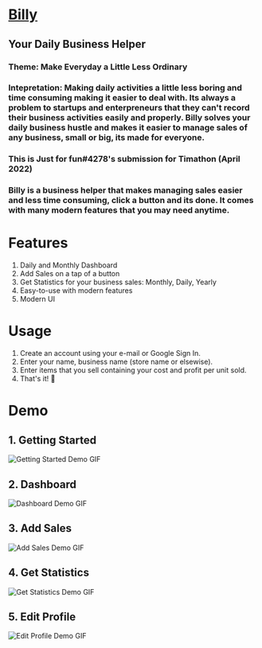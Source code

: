 # [Billy](https://billy.my.to/)
## Your Daily Business Helper
### Theme: Make Everyday a Little Less Ordinary
### Intepretation: Making daily activities a little less boring and time consuming making it easier to deal with. Its always a problem to startups and enterpreneurs that they can't record their business activities easily and properly. Billy solves your daily business hustle and makes it easier to manage sales of any business, small or big, its made for everyone.

### This is Just for fun#4278's submission for Timathon (April 2022)
### Billy is a business helper that makes managing sales easier and less time consuming, click a button and its done. It comes with many modern features that you may need anytime.

# Features
1. Daily and Monthly Dashboard
2. Add Sales on a tap of a button
3. Get Statistics for your business sales: Monthly, Daily, Yearly
4. Easy-to-use with modern features
5. Modern UI

# Usage
1. Create an account using your e-mail or Google Sign In.
2. Enter your name, business name (store name or elsewise).
3. Enter items that you sell containing your cost and profit per unit sold.
4. That's it! :tada:

# Demo

## 1. Getting Started
![Getting Started Demo GIF](https://media.giphy.com/media/9Ed6j6EGJRNTuuCMNV/giphy.gif)

## 2. Dashboard
![Dashboard Demo GIF](https://media.giphy.com/media/xpWFo4GIgYuqcY9r5E/giphy.gif)

## 3. Add Sales
![Add Sales Demo GIF](https://media.giphy.com/media/8f6fYKF1bP2rIVryrq/giphy.gif)

## 4. Get Statistics
![Get Statistics Demo GIF](https://media.giphy.com/media/p8SGOfsDNuVgUTWi3P/giphy.gif)

## 5. Edit Profile
![Edit Profile Demo GIF](https://media.giphy.com/media/lqF3ZwBqaJ6hlb1TF4/giphy.gif)
